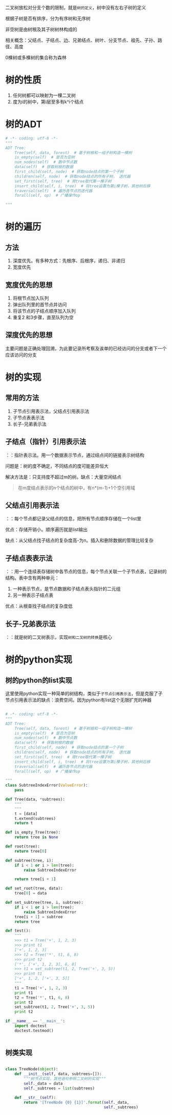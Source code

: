 二叉树放松对分支个数的限制，就是`树的定义`，树中没有左右子树的定义

根据子树是否有排序，分为有序树和无序树

非空树是由树根及其子树树林构成的

相关概念：父结点、子结点、边、兄弟结点、树叶、分支节点、祖先、子孙、路径、高度

0棵树或多棵树的集合称为森林

# 树的性质

1. 任何树都可以映射为一棵二叉树
2. 度为i的树中，第i层至多有k^i个结点


# 树的ADT

```python
# -*- coding: utf-8 -*-
"""
ADT Tree:
    Tree(self, data, forest)  # 基于树根和一组子树构造一棵树
    is_empty(self)  # 是否为空树
    num_nodes(self)  # 数中节点数
    data(self)  # 获取树根的数据
    first_child(self, node)  # 获取node结点的第一个子树
    children(self, node)  # 获取node结点的所有子树， 迭代器
    set_first(self, tree)  # 用tree取代第一棵子树
    insert_child(self, i, tree)  # 将tree设置为第i棵子树，其他树后移
    traversal(self)  # 遍历各节点的迭代器
    forall(self, op)  # 广播操作op

"""
```

# 树的遍历

## 方法

1. 深度优先。有多种方式：先根序、后根序，递归、非递归
2. 宽度优先

## 宽度优先的思想

1. 将根节点加入队列
2. 弹出队列里的首节点并访问
3. 将该节点的子结点顺序加入队列
4. 重复2 和3步骤，直至队列为空

## 深度优先的思想

主要问题是正确处理回溯，为此要记录所考察及诶单的已经访问的分支或者下一个应该访问的分支

# 树的实现

## 常用的方法

1. 子节点引用表示法，父结点引用表示法
2. 子节点表表示法
3. 长子-兄弟表示法

## 子结点（指针）引用表示法

：：指针表示法。用一个数据表示节点，通过结点间的链接表示树结构

问题是：树的度不确定，不同结点的度可能差异恒大

解决方法是：只支持度不超过m的树。缺点：大量空闲结点

> 在m度结点表示的n个结点的树中，有n*(m-1)+1个空引用域

## 父结点引用表示法

：：每个节点都记录父结点的信息，把所有节点顺序存储在一个list里

优点：存储开销小。顺序遍历就是list输出

缺点：从父结点找子结点的复杂度高-为n。插入和删除数据的管理比较复杂

## 子结点表表示法

：：用一个连续表存储树中各节点的信息，每个节点关联一个子节点表，记录树的结构。表中含有两种单元：

1. 一种表示节点，是节点数据和子结点表头指针的二元组
2. 另一种表示子结点表

优点：从根查找子结点的复杂度低

## 长子-兄弟表示法

：：就是树的二叉树表示，实现`树和二叉树的转换`是核心

# 树的python实现

## 树的python的list实现

这里使用python实现一种简单的树结构，类似于`子节点引用表示法`，但是克服了子节点引用表示法的缺点：浪费空间。因为python有list这个无限扩充的神器

```python

# -*- coding: utf-8 -*-
"""
ADT Tree:
    Tree(self, data, forest)  # 基于树根和一组子树构造一棵树
    is_empty(self)  # 是否为空树
    num_nodes(self)  # 数中节点数
    data(self)  # 获取树根的数据
    first_child(self, node)  # 获取node结点的第一个子树
    children(self, node)  # 获取node结点的所有子树， 迭代器
    set_first(self, tree)  # 用tree取代第一棵子树
    insert_child(self, i, tree)  # 将tree设置为第i棵子树，其他树后移
    traversal(self)  # 遍历各节点的迭代器
    forall(self, op)  # 广播操作op

"""
class SubtreeIndexError(ValueError):
    pass

def Tree(data, *subtrees):
    """
    """
    t = [data]
    t.extend(subtrees)
    return t

def is_empty_Tree(tree):
    return tree is None

def root(tree):
    return tree[0]

def subtree(tree, i):
    if i < 1 or i > len(tree):
        raise SubtreeIndexError

    return tree[i + 1]

def set_root(tree, data):
    tree[0] = data

def set_subtree(tree, i, subtree):
    if i < 1 or i > len(tree):
        raise SubtreeIndexError
    tree[i + 1] = subtree
    return tree

def test():
    """
    >>> t1 = Tree('+', 1, 2, 3)
    >>> print t1
    ['+', 1, 2, 3]
    >>> t2 = Tree('*', t1, 6, 8)
    >>> print t2
    ['*', ['+', 1, 2, 3], 6, 8]
    >>> t1 = set_subtree(t1, 2, Tree('+', 3, 5))
    >>> print t1
    ['+', 1, 2, ['+', 3, 5]]
    """
    t1 = Tree('+', 1, 2, 3)
    print t1
    t2 = Tree('*', t1, 6, 8)
    print t2
    set_subtree(t1, 2, Tree('+', 3, 5))
    print t2

if __name__ == '__main__':
    import doctest
    doctest.testmod()
    
```

## 树类实现

```python

class TreeNode(object):
    def __init__(self, data, subtrees=[]):
    	"""树节点实现，其他语句参照二叉树的实现"""
        self._data = data
        self._subtrees = list(subtrees)

    def __str__(self):
        return '[TreeNode {0} {1}]'.format(self._data, 
                                           self._subtrees)
```
